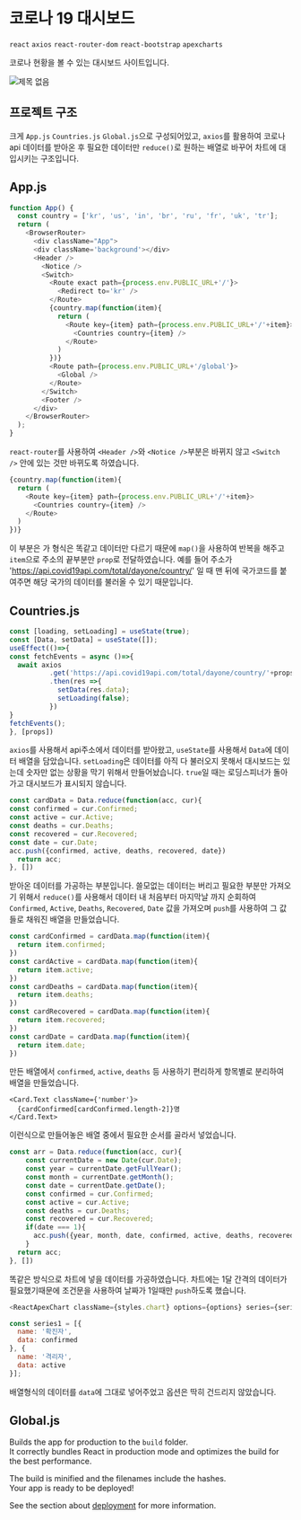# 코로나 19 대시보드

`react` `axios` `react-router-dom` `react-bootstrap` `apexcharts`

코로나 현황을 볼 수 있는 대시보드 사이트입니다.

![제목 없음](https://user-images.githubusercontent.com/37141223/147278046-f695d191-5496-4217-9764-418e2cd45156.png)

## 프로젝트 구조

크게 `App.js` `Countries.js` `Global.js`으로 구성되어있고, `axios`를 활용하여 코로나 api 데이터를 받아온 후 필요한 데이터만 `reduce()`로 원하는 배열로 바꾸어 차트에 대입시키는 구조입니다.

## App.js

```javascript
function App() {
  const country = ['kr', 'us', 'in', 'br', 'ru', 'fr', 'uk', 'tr'];
  return (
    <BrowserRouter>
      <div className="App">
      <div className='background'></div>
      <Header />
        <Notice />
        <Switch>
          <Route exact path={process.env.PUBLIC_URL+'/'}>
            <Redirect to='kr' />
          </Route>
          {country.map(function(item){
            return (
              <Route key={item} path={process.env.PUBLIC_URL+'/'+item}>
                <Countries country={item} />
              </Route>
            )
          })}
          <Route path={process.env.PUBLIC_URL+'/global'}>
            <Global />
          </Route>
        </Switch>
        <Footer />
      </div>
    </BrowserRouter>
  );
}
```

`react-router`를 사용하여 `<Header />`와 `<Notice />`부분은 바뀌지 않고 `<Switch />` 안에 있는 것만 바뀌도록 하였습니다. 

```javascript
{country.map(function(item){
  return (
    <Route key={item} path={process.env.PUBLIC_URL+'/'+item}>
      <Countries country={item} />
    </Route>
  )
})}
```

이 부분은 <Countries /> 가 형식은 똑같고 데이터만 다르기 때문에 `map()`을 사용하여 반복을 해주고 `item`으로 주소의 끝부분만 `prop`로 전달하였습니다.
예를 들어 주소가 'https://api.covid19api.com/total/dayone/country/' 일 때 맨 뒤에 국가코드를 붙여주면 해당 국가의 데이터를 불러올 수 있기 때문입니다.

## Countries.js

```javascript
const [loading, setLoading] = useState(true);
const [Data, setData] = useState([]);
useEffect(()=>{
const fetchEvents = async ()=>{
  await axios
          .get('https://api.covid19api.com/total/dayone/country/'+props.country)
          .then(res =>{
            setData(res.data);
            setLoading(false);
          })
}
fetchEvents();
}, [props])
```

`axios`를 사용해서 api주소에서 데이터를 받아왔고, `useState`를 사용해서 `Data`에 데이터 배열을 담았습니다. `setLoading`은 데이터를 아직 다 불러오지 못해서 대시보드는 있는데 숫자만 없는 상황을 막기 위해서 만들어놨습니다. `true`일 때는 로딩스피너가 돌아가고 대시보드가 표시되지 않습니다.

```javascript
const cardData = Data.reduce(function(acc, cur){
const confirmed = cur.Confirmed;
const active = cur.Active;
const deaths = cur.Deaths;
const recovered = cur.Recovered;
const date = cur.Date;
acc.push({confirmed, active, deaths, recovered, date})
  return acc;
}, [])
```

받아온 데이터를 가공하는 부분입니다. 쓸모없는 데이터는 버리고 필요한 부분만 가져오기 위해서 `reduce()`를 사용해서 데이터 내 처음부터 마지막날 까지 순회하여 `Confirmed`, `Active`, `Deaths`, `Recovered`, `Date` 값을 가져오며 `push`를 사용하여 그 값들로 채워진 배열을 만들었습니다.

```javascript
const cardConfirmed = cardData.map(function(item){
  return item.confirmed;
})
const cardActive = cardData.map(function(item){
  return item.active;
})
const cardDeaths = cardData.map(function(item){
  return item.deaths;
})
const cardRecovered = cardData.map(function(item){
  return item.recovered;
})
const cardDate = cardData.map(function(item){
  return item.date;
})
```

만든 배열에서 `confirmed`, `active`, `deaths` 등 사용하기 편리하게 항목별로 분리하여 배열을 만들었습니다.

```javacript
<Card.Text className={'number'}>
  {cardConfirmed[cardConfirmed.length-2]}명
</Card.Text>
```

이런식으로 만들어놓은 배열 중에서 필요한 순서를 골라서 넣었습니다.

```javascript
const arr = Data.reduce(function(acc, cur){
    const currentDate = new Date(cur.Date);
    const year = currentDate.getFullYear();
    const month = currentDate.getMonth();
    const date = currentDate.getDate();
    const confirmed = cur.Confirmed;
    const active = cur.Active;
    const deaths = cur.Deaths;
    const recovered = cur.Recovered;
    if(date === 1){
      acc.push({year, month, date, confirmed, active, deaths, recovered, currentDate:cur.Date})
    }
  return acc;
}, [])
```

똑같은 방식으로 차트에 넣을 데이터를 가공하였습니다. 차트에는 1달 간격의 데이터가 필요했기때문에 조건문을 사용하여 날짜가 1일때만 `push`하도록 했습니다.

```javascript
<ReactApexChart className={styles.chart} options={options} series={series1} type="area" height={350} />
```

```javascript
const series1 = [{
  name: '확진자',
  data: confirmed
}, {
  name: '격리자',
  data: active
}];
```

배열형식의 데이터를 `data`에 그대로 넣어주었고 옵션은 딱히 건드리지 않았습니다.

## Global.js

Builds the app for production to the `build` folder.\
It correctly bundles React in production mode and optimizes the build for the best performance.

The build is minified and the filenames include the hashes.\
Your app is ready to be deployed!

See the section about [deployment](https://facebook.github.io/create-react-app/docs/deployment) for more information.
